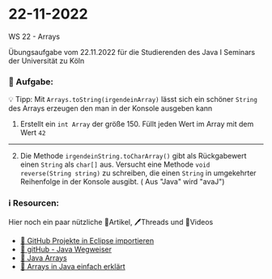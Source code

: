 # 22-11-2022
WS 22 - Arrays

Übungsaufgabe vom 22.11.2022 für die Studierenden des Java I Seminars der Universität zu Köln

### 📝 Aufgabe:



 💡 Tipp: Mit ```Arrays.toString(irgendeinArray)``` lässt sich ein schöner ```String``` des Arrays erzeugen den man in der Konsole ausgeben kann

1. Erstellt ein ```int Array``` der größe 150. Füllt jeden Wert im Array mit dem Wert ```42``` 

-------------------------------------------------------


2. Die Methode ```irgendeinString.toCharArray()``` gibt als Rückgabewert einen ```String``` als ```char[]``` aus. Versucht eine Methode ```void reverse(String string)``` zu schreiben, die einen ```String``` in umgekehrter Reihenfolge in der Konsole ausgibt. ( Aus "Java" wird "avaJ")





  ### ℹ️ Resourcen:
Hier noch ein paar nützliche 📃Artikel, 🖊️Threads und 🎥Videos

- [ 🎥 GitHub Projekte in Eclipse importieren](https://drive.google.com/file/d/1IpwHADmwViEGQ7Pf4BgybUYpz7WBoMe5/view?usp=sharing)
- [📃 gitHub - Java Wegweiser](https://github.com/DH-Cologne/java-wegweiser/blob/master/articles/Arrays.md)
- [📃 Java Arrays](https://javabeginners.de/Arrays_und_Verwandtes/Array_deklarieren.php)
- [🎥 Arrays in Java einfach erklärt](https://studyflix.de/informatik/java-array-1898)


